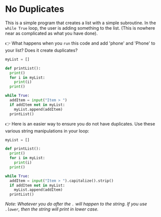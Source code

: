# No Duplicates

This is a simple program that creates a list with a simple subroutine. In the `while True` loop, the user is adding something to the list. (This is nowhere near as complicated as what you have done).

👉 What happens when you `run` this code and add 'phone' and 'Phone' to your list? Does it create duplicates?
```python
myList = []

def printList():
  print()
  for i in myList:
    print(i)
  print()

while True:
  addItem = input("Item > ")
  if addItem not in myList:
    myList.append(addItem) 
  printList()
```
👉 Here is an easier way to ensure you do not have duplicates. Use these various string manipulations in your loop:



```python
myList = []

def printList():
  print()
  for i in myList:
    print(i)
  print()

while True:
  addItem = input("Item > ").capitalize().strip()
  if addItem not in myList:
    myList.append(addItem)
  printList()
```

*Note: Whatever you do after the `.` will happen to the string. If you use `.lower`, then the string will print in lower case.*

